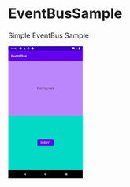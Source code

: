 # EventBusSample

Simple EventBus Sample

<img alt="Ezatpanah Simple EventBus Sample" src="20211221.png" width="30%">
